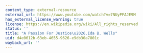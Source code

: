 ```yaml
---
content_type: external-resource
external_url: https://www.youtube.com/watch?v=7NUyPFAJE9M
has_external_license_warning: true
license: https://en.wikipedia.org/wiki/All_rights_reserved
status: ''
title: "A Passion For Justice\u2026.Ida B. Wells"
uid: d4e0612b-63eb-4655-9626-e9db30a7801c
wayback_url: ''
---
```

